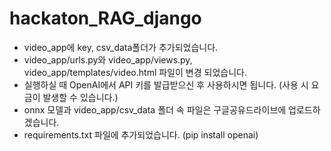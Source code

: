 # hackaton_RAG_django
- video_app에 key, csv_data폴더가 추가되었습니다.
- video_app/urls.py와 video_app/views.py, video_app/templates/video.html 파일이 변경 되었습니다.
- 실행하실 때 OpenAI에서 API 키를 발급받으신 후 사용하시면 됩니다. (사용 시 요금이 발생할 수 있습니다.)
- onnx 모델과 video_app/csv_data 폴더 속 파일은 구글공유드라이브에 업로드하겠습니다.
- requirements.txt 파일에 추가되었습니다. (pip install openai)
